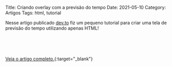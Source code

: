 Title: Criando overlay com a previsão do tempo 
Date: 2021-05-10
Category: Artigos
Tags: html, tutorial

Nesse artigo publicado [dev.to](https://dev.to/bug_elseif/criando-overlay-com-a-previsao-do-tempo-5af) fiz um pequeno tutorial para criar uma tela de previsão do tempo utilizando apenas HTML!

<br><br><br>

[Veja o artigo completo.](https://dev.to/bug_elseif/criando-overlay-com-a-previsao-do-tempo-5af){:target="_blank"}
